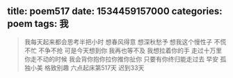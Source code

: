 title: poem517
date: 1534459157000
categories: poem
tags: 我
---
> 我每天起来都会思考半把小时
想春风得意
想深秋愁予
想我这个慢性子
不慌不忙
不争不抢
可是今天想到你
我再也等不及
我想拉着你的手
走过十万里
你走不动的时候
我会背你抱你拉你推你扯你
只要有你终归能走过去
早安
孤独小美
格致别趣
六点起床第517天 迟到33天